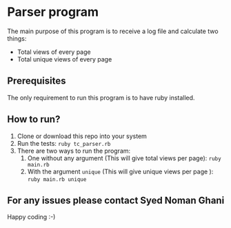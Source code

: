 # Parser program

The main purpose of this program is to receive a log file and calculate two things:
- Total views of every page
- Total unique views of every page

## Prerequisites

The only requirement to run this program is to have ruby installed.

## How to run?

1. Clone or download this repo into your system
2. Run the tests: ```ruby tc_parser.rb```
3. There are two ways to run the program:
    1. One without any argument (This will give total views per page): ```ruby main.rb``` 
    2. With the argument ```unique``` (This will give unique views per page ): ```ruby main.rb unique```


## For any issues please contact Syed Noman Ghani
Happy coding :-)